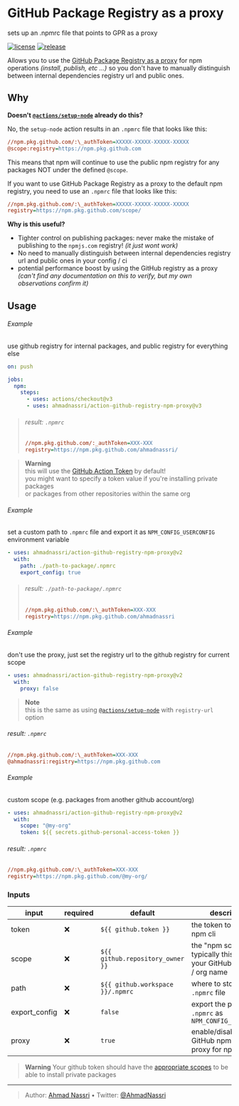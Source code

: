 # GitHub Package Registry as a proxy

sets up an .npmrc file that points to GPR as a proxy

[![license][license-img]][license-url]
[![release][release-img]][release-url]

Allows you to use the [GitHub Package Registry as a proxy][] for npm operations *(install, publish, etc ...)* so you don't have to manually distinguish between internal dependencies registry url and public ones.

## Why

**Doesn't [`@actions/setup-node`][] already do this?**

No, the `setup-node` action results in an `.npmrc` file that looks like this:

``` ini
//npm.pkg.github.com/:\_authToken=XXXXX-XXXXX-XXXXX-XXXXX
@scope:registry=https://npm.pkg.github.com
```

This means that npm will continue to use the public npm registry for any packages NOT under the defined `@scope`.

If you want to use GitHub Package Registry as a proxy to the default npm registry, you need to use an `.npmrc` file that looks like this:

``` ini
//npm.pkg.github.com/:\_authToken=XXXXX-XXXXX-XXXXX-XXXXX
registry=https://npm.pkg.github.com/scope/
```

**Why is this useful?**

- Tighter control on publishing packages: never make the mistake of publishing to the `npmjs.com` registry! *(it just wont work)*
- No need to manually distinguish between internal dependencies registry url and public ones in your config / ci
- potential performance boost by using the GitHub registry as a proxy *(can't find any documentation on this to verify, but my own observations confirm it)*

## Usage

###### Example

use github registry for internal packages, and public registry for everything else

``` yaml
on: push

jobs:
  npm:
    steps:
      - uses: actions/checkout@v3
      - uses: ahmadnassri/action-github-registry-npm-proxy@v3
```

> ###### result: `.npmrc`
>
> ``` ini
> //npm.pkg.github.com/:_authToken=XXX-XXX
> registry=https://npm.pkg.github.com/ahmadnassri/
> ```

> **Warning**  
> this will use the [GitHub Action Token][] by default!  
> you might want to specify a token value if you're installing private packages  
> or packages from other repositories within the same org

###### Example

set a custom path to `.npmrc` file and export it as `NPM_CONFIG_USERCONFIG` environment variable

``` yaml
- uses: ahmadnassri/action-github-registry-npm-proxy@v2
  with:
    path: ./path-to-package/.npmrc
    export_config: true
```

> ###### result: `./path-to-package/.npmrc`
>
> ``` ini
> //npm.pkg.github.com/:\_authToken=XXX-XXX
> registry=https://npm.pkg.github.com/ahmadnassri
> ```

###### Example

don't use the proxy, just set the registry url to the github registry for current scope

``` yaml
- uses: ahmadnassri/action-github-registry-npm-proxy@v2
  with:
    proxy: false
```

> **Note**  
> this is the same as using [`@actions/setup-node`][] with `registry-url` option

###### result: `.npmrc`

``` ini
//npm.pkg.github.com/:\_authToken=XXX-XXX
@ahmadnassri:registry=https://npm.pkg.github.com
```

###### Example

custom scope (e.g. packages from another github account/org)

``` yaml
- uses: ahmadnassri/action-github-registry-npm-proxy@v2
  with:
    scope: "@my-org"
    token: ${{ secrets.github-personal-access-token }}
```

###### result: `.npmrc`

``` ini
//npm.pkg.github.com/:\_authToken=XXX-XXX
registry=https://npm.pkg.github.com/@my-org/
```

### Inputs

| input         | required | default                          | description                                                             |
|---------------|----------|----------------------------------|-------------------------------------------------------------------------|
| token         | ❌       | `${{ github.token }}`            | the token to use with npm cli                                           |
| scope         | ❌       | `${{ github.repository_owner }}` | the "npm scope", typically this will be your GitHub username / org name |
| path          | ❌       | `${{ github.workspace }}/.npmrc` | where to store the `.npmrc` file                                        |
| export_config | ❌       | `false`                          | export the path to `.npmrc` as `NPM_CONFIG_USERCONFIG`                  |
| proxy         | ❌       | `true`                           | enable/disable the GitHub npm packages proxy for npm                    |

> **Warning**
> Your github token should have the [appropriate scopes][] to be able to install private packages

  [GitHub Package Registry as a proxy]: https://github.blog/2019-09-11-proxying-packages-with-github-package-registry-and-other-updates/
  [`@actions/setup-node`]: https://github.com/actions/setup-node
  [GitHub Action Token]: https://docs.github.com/en/actions/security-guides/automatic-token-authentication
  [appropriate scopes]: https://docs.github.com/en/packages/learn-github-packages/about-permissions-for-github-packages#about-scopes-and-permissions-for-package-registries

----
> Author: [Ahmad Nassri](https://www.ahmadnassri.com/) &bull;
> Twitter: [@AhmadNassri](https://twitter.com/AhmadNassri)

[license-url]: LICENSE
[license-img]: https://badgen.net/github/license/ahmadnassri/action-github-registry-npm-proxy

[release-url]: https://github.com/ahmadnassri/action-github-registry-npm-proxy/releases
[release-img]: https://badgen.net/github/release/ahmadnassri/action-github-registry-npm-proxy
